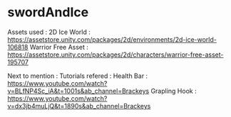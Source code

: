 # swordAndIce


Assets used : 
2D Ice World : https://assetstore.unity.com/packages/2d/environments/2d-ice-world-106818
Warrior Free Asset : https://assetstore.unity.com/packages/2d/characters/warrior-free-asset-195707


Next to mention : 
Tutorials refered : 
  Health Bar : https://www.youtube.com/watch?v=BLfNP4Sc_iA&t=1001s&ab_channel=Brackeys
  Grapling Hook : https://www.youtube.com/watch?v=dx3jb4muLjQ&t=1890s&ab_channel=Brackeys
